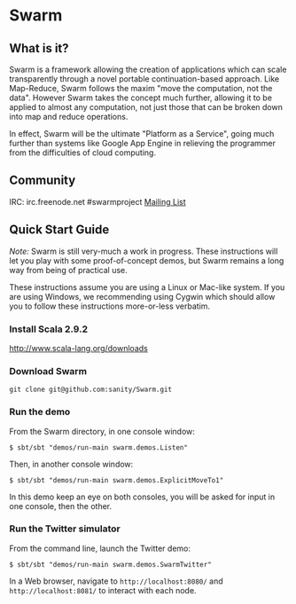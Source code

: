 # Swarm

## What is it?

Swarm is a framework allowing the creation of applications which can scale transparently through a novel portable continuation-based approach. Like Map-Reduce, Swarm follows the maxim "move the computation, not the data". However Swarm takes the concept much further, allowing it to be applied to almost any computation, not just those that can be broken down into map and reduce operations.

In effect, Swarm will be the ultimate "Platform as a Service", going much further than systems like Google App Engine in relieving the programmer from the difficulties of cloud computing.

## Community

IRC: irc.freenode.net #swarmproject
[Mailing List](http://groups.google.com/group/swarm-discuss)


## Quick Start Guide

*Note:* Swarm is still very-much a work in progress.  These instructions will let you play with some proof-of-concept demos, but Swarm remains a long way from being of practical use.

These instructions assume you are using a Linux or Mac-like system. If you are using Windows, we recommending using Cygwin which should allow you to follow these instructions more-or-less verbatim.

### Install Scala 2.9.2

http://www.scala-lang.org/downloads


### Download Swarm

`git clone git@github.com:sanity/Swarm.git`


### Run the demo

From the Swarm directory, in one console window:

`$ sbt/sbt "demos/run-main swarm.demos.Listen"`

Then, in another console window:

`$ sbt/sbt "demos/run-main swarm.demos.ExplicitMoveTo1"`

In this demo keep an eye on both consoles, you will be asked for input in one console, then the other.

### Run the Twitter simulator

From the command line, launch the Twitter demo:

`$ sbt/sbt "demos/run-main swarm.demos.SwarmTwitter"`

In a Web browser, navigate to `http://localhost:8080/` and `http://localhost:8081/` to interact with each node.
